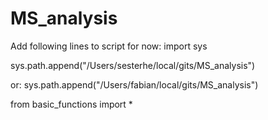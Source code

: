 # MS_analysis


Add following lines to script for now:
import sys

sys.path.append("/Users/sesterhe/local/gits/MS_analysis")

or: 
sys.path.append("/Users/fabian/local/gits/MS_analysis")

from basic_functions import *

